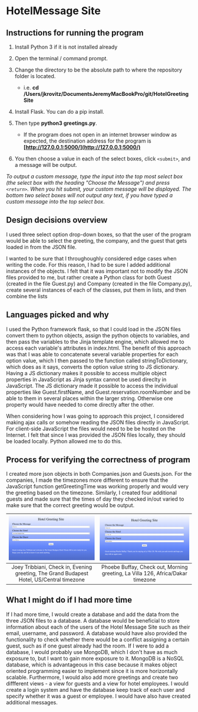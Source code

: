 # HotelMessage Site

## Instructions for running the program

1. Install Python 3 if it is not installed already

2. Open the terminal / command prompt. 

3. Change the directory to be the absolute path to where the repository folder is located. 

	+ i.e. **cd /Users/jkrovitz/DocumentsJeremyMacBookPro/git/HotelGreetingSite**

4. Install Flask. You can do a pip install. 

5. Then type **python3 greetings.py**. 

	+ If the program does not open in an internet browser window as expected, the destination address for the program is **[http://127.0.0.1:5000/](http://127.0.0.1:5000/)**

6. You then choose a value in each of the select boxes, click `<submit>`, and a message will be output. 

*To output a custom message, type the input into the top most select box (the select box with the heading "Choose the Message") and press `<return>`. When you hit submit, your custom message will be displayed. The bottom two select boxes will not output any text, if you have typed a custom message into the top select box.*

## Design decisions overview
I used three select option drop-down boxes, so that the user of the program would be able to select the greeting, the company, and the guest that gets loaded in from the JSON file.

I wanted to be sure that I throughoughly considered edge cases when writing the code. For 
this reason, I had to be sure I added additional instances of the objects. I felt that it was important not to modify the JSON files provided to me, but rather create a Python class for both Guest (created in the file Guest.py) and Company (created in the file Company.py), create several instances of each of the classes, put them in 
lists, and then combine the lists

## Languages picked and why
I used the Python framework flask, so that I could load in the JSON files convert them to python objects, assign the python objects to variables, and then pass the variables to the Jinja template engine, which allowed me to access each variable's attributes in index.html. The benefit of this approach was that I was able to concatenate several variable properties for each option value, which I then passed to the function called stringToDictionary, which does as it says, converts the option value string to JS dictionary. Having a JS dictionary makes it possible to access multiple object properties in JavaScript as Jinja syntax cannot be used direclty in JavaScript. The JS dictionary made it possible to access the individual properties like Guest.firstName, and Guest.reservation.roomNumber and be able to them in several places within the larger string. Otherwise one property would have needed to come directly after the other. 

When considering how I was going to approach this project, I considered making ajax calls 
or somehow reading the JSON files directly in JavaScript. For client-side JavaScript the files would need to be be hosted on the Internet. I felt that since I was provided the JSON files locally, they should be loaded locally. Python allowed me to do this. 


## Process for verifying the correctness of program
I created more json objects in both Companies.json and Guests.json. For the companies, I made the timezones more different to ensure that the JavaScript function getGreetingTime was working properly and would very the greeting based on the timezone. Similarly, I created four additional guests and made sure that the times of day they checked in/out varied to make sure that the correct greeting would be output. 


| [![Test1](https://raw.githubusercontent.com/jkrovitz/HotelMessageSite/master/static/imagesOfTests/JoeyTribbianiTheGrandBudapestHotelCheckin.png)](https://raw.githubusercontent.com/jkrovitz/HotelMessageSite/master/static/imagesOfTests/JoeyTribbianiTheGrandBudapestHotelCheckin.png)  | [![Test2](https://raw.githubusercontent.com/jkrovitz/HotelMessageSite/master/static/imagesOfTests/PhoebeBuffayLaVilla126CheckOut.png?raw=true)](https://raw.githubusercontent.com/jkrovitz/HotelMessageSite/master/static/imagesOfTests/PhoebeBuffayLaVilla126CheckOut.png?raw=true) | 
|:---:|:---:|
| Joey Tribbiani, Check in, Evening greeting, The Grand Budapest Hotel, US/Central timezone | Phoebe Buffay, Check out, Morning greeting, La Villa 126, Africa/Dakar timezone  

## What I might do if I had more time 
If I had more time, I would create a database and add the data from the three JSON files to a database. A database would be beneficial to store information about each of the users of the Hotel Message Site such as their email, username, and password. A database would have also provided the functionality to check whether there would be a conflict assigning a certain guest, such as if one guest already had the room. If I were to add a database, I would probably use MongoDB, which I don't have as much exposure to, but I want to gain more exposure to it. MongoDB is a NoSQL database, which is advantageous in this case because it makes object oriented programming easier to implement since it is more horizontally scalable. Furthermore, I would also add more greetings and create two diffferent views - a view for guests and a view for hotel employees. I would create a login system and have the database keep track of each user and specify whether it was a guest or employee. I would have also have created additional messages. 
